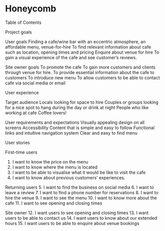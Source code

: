 # Honeycomb

Table of Contents

Project goals

User goals
Finding a cafe/wine bar with an eccentric atmosphere, an affordable menu, venue-for-hire
To find relevant information about cafe such as location, opening times and pricing
Enquire about venue for hire
To gain a visual experience of the cafe and see customer’s reviews.

Site owner goals
To promote the cafe
To gain more customers and clients through venue for hire.
To provide essential information about the cafe to customers
To introduce new menu
To allow customers to be able to contact cafe via social media or email

User experience 

Target audience
Locals looking for space to hire
Couples or groups looking for a nice spot to hang during the day or drink at night
People who like working at cafe
Coffee lovers!

User requirements and expectations
Visually appealing design on all screens
Accessibility
Content that is simple and easy to follow
Functional links and intuitive navigation system
Clear and easy to find menu

User stories

First-time users
1. I want to know the price on the menu
2. I want to know where the menu is located
3. I want to be able to visualise what it would be like to visit the cafe
4. I want to know about previous customers’ experiences.

Returning users
5. I want to find the business on social media
6. I want to leave a review 
7. I want to find a phone number for reservations
8. I want to hire the venue
9. I want to see the menu
10. I want to know more about the cafe
11. I want to see opening and closing times

Site owner
12. I want users to see opening and closing times
13. I want users to be able to contact us
14. I want users to know about our extended hours
15. I want users to be able to enquire about venue bookings

